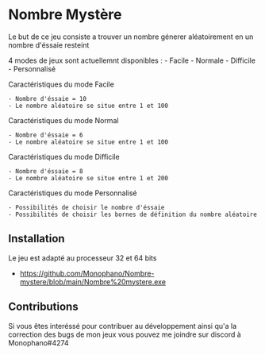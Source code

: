 # Nombre Mystère
Le but de ce jeu consiste a trouver un nombre génerer aléatoirement en un nombre d'éssaie resteint

4 modes de jeux sont actuellemnt disponibles :
    - Facile
    - Normale
    - Difficile
    - Personnalisé

Caractéristiques du mode Facile

    - Nombre d'éssaie = 10
    - Le nombre aléatoire se situe entre 1 et 100

Caractéristiques du mode Normal

    - Nombre d'éssaie = 6
    - Le nombre aléatoire se situe entre 1 et 100

Caractéristiques du mode Difficile

    - Nombre d'éssaie = 8
    - Le nombre aléatoire se situe entre 1 et 200

Caractéristiques du mode Personnalisé

    - Possibilités de choisir le nombre d'éssaie
    - Possibilités de choisir les bornes de définition du nombre aléatoire
    
## Installation
Le jeu est adapté au processeur 32 et 64 bits
* https://github.com/Monophano/Nombre-mystere/blob/main/Nombre%20mystere.exe

## Contributions
Si vous êtes interéssé pour contribuer au développement ainsi qu'a la correction des bugs de mon jeux
vous pouvez me joindre sur discord à Monophano#4274
